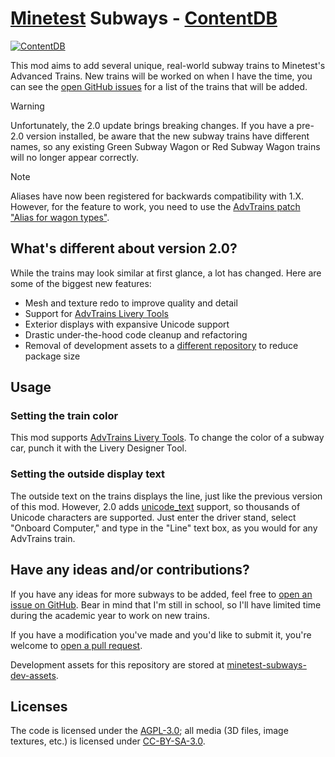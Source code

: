 # [Minetest](https://minetest.net/) Subways - [ContentDB](https://content.minetest.net/packages/sylvester_kruin/subways/)

[![ContentDB](https://content.minetest.net/packages/sylvester_kruin/subways/shields/downloads/)](https://content.minetest.net/packages/sylvester_kruin/subways/)

This mod aims to add several unique, real-world subway trains to Minetest's Advanced Trains. New trains will be worked on when I have the time, you can see the [open GitHub issues](https://github.com/SamMatzko/minetest-subways/issues) for a list of the trains that will be added.

> [!WARNING]
> Unfortunately, the 2.0 update brings breaking changes. If you have a pre-2.0 version installed, be aware that the new subway trains have different names, so any existing Green Subway Wagon or Red Subway Wagon trains will no longer appear correctly.

> [!NOTE]
> Aliases have now been registered for backwards compatibility with 1.X. However, for the feature to work, you need to use the [AdvTrains patch "Alias for wagon types"](https://lists.sr.ht/~gpcf/advtrains-devel/patches/54786).

## What's different about version 2.0?
While the trains may look similar at first glance, a lot has changed. Here are some of the biggest new features:
- Mesh and texture redo to improve quality and detail
- Support for [AdvTrains Livery Tools](https://content.minetest.net/packages/Marnack/advtrains_livery_tools/)
- Exterior displays with expansive Unicode support
- Drastic under-the-hood code cleanup and refactoring
- Removal of development assets to a [different repository](https://github.com/SamMatzko/minetest-subways-dev-assets) to reduce package size

## Usage
### Setting the train color
This mod supports [AdvTrains Livery Tools](https://content.minetest.net/packages/Marnack/advtrains_livery_tools/). To change the color of a subway car, punch it with the Livery Designer Tool.

### Setting the outside display text
The outside text on the trains displays the line, just like the previous version of this mod. However, 2.0 adds [unicode_text](https://content.minetest.net/packages/erlehmann/unicode_text/) support, so thousands of Unicode characters are supported. Just enter the driver stand, select "Onboard Computer," and type in the "Line" text box, as you would for any AdvTrains train.

## Have any ideas and/or contributions?

If you have any ideas for more subways to be added, feel free to [open an issue on GitHub](https://github.com/SamMatzko/minetest-subways/issues/new/choose). Bear in mind that I'm still in school, so I'll have limited time during the academic year to work on new trains.

If you have a modification you've made and you'd like to submit it, you're welcome to [open a pull request](https://github.com/SamMatzko/minetest-subways/compare).

Development assets for this repository are stored at [minetest-subways-dev-assets](https://github.com/SamMatzko/minetest-subways-dev-assets).

## Licenses
The code is licensed under the [AGPL-3.0](https://github.com/SamMatzko/minetest-subways/blob/master/LICENSE.txt); all media (3D files, image textures, etc.) is licensed under [CC-BY-SA-3.0](http://creativecommons.org/licenses/by-sa/3.0/).
